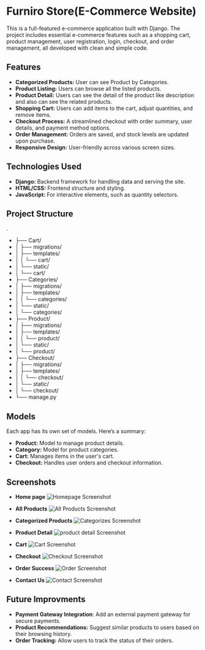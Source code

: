 # Furniro Store(E-Commerce Website)

This is a full-featured e-commerce application built with Django. The project includes essential e-commerce features such as a shopping cart, product management, user registration, login, checkout, and order management, all developed with clean and simple code.


## Features

- **Categorized Products:** User can see Product by Categories.
- **Product Listing:**  Users can browse all the listed products.
- **Product Detail:**  Users can see the detail of the product like description and also can see the related products.
- **Shopping Cart:** Users can add items to the cart, adjust quantities, and remove items.
- **Checkout Process:** A streamlined checkout with order summary, user details, and payment method options.
- **Order Management:** Orders are saved, and stock levels are updated upon purchase.
- **Responsive Design:** User-friendly across various screen sizes.


## Technologies Used

- **Django:** Backend framework for handling data and serving the site.
- **HTML/CSS:** Frontend structure and styling.
- **JavaScript:** For interactive elements, such as quantity selectors.


## Project Structure

.
- ├── Cart/
- │   ├── migrations/
- │   ├── templates/
- │   │   └── cart/
- │   └── static/
- │       └── cart/
- ├── Categories/
- │   ├── migrations/
- │   ├── templates/
- │   │   └── categories/
- │   └── static/
- │       └── categories/
- ├── Product/
- │   ├── migrations/
- │   ├── templates/
- │   │   └── product/
- │   └── static/
- │       └── product/
- ├── Checkout/
- │   ├── migrations/
- │   ├── templates/
- │   │   └── checkout/
- │   └── static/
- │       └── checkout/
- └── manage.py


## Models

Each app has its own set of models. Here’s a summary:
- **Product:** Model to manage product details.
- **Category:** Model for product categories.
- **Cart:** Manages items in the user's cart.
- **Checkout:** Handles user orders and checkout information.


## Screenshots

- **Home page**
![Homepage Screenshot](screenshots/home.png)

- **All Products**
![All Products Screenshot](screenshots/shop.png)

- **Categorized Products**
![Categorizes Screenshot](screenshots/categorized-product.png)

- **Product Detail**
![product detail Screenshot](screenshots/product-detail.png)

- **Cart**
![Cart Screenshot](screenshots/cart.png)

- **Checkout**
![Checkout Screenshot](screenshots/checkout-page.png)

- **Order Success**
![Order Screenshot](screenshots/order-success.png)

- **Contact Us**
![Contact Screenshot](screenshots/contact.PNG)


## Future Improvments

- **Payment Gateway Integration**: Add an external payment gateway for secure payments.
- **Product Recommendations:** Suggest similar products to users based on their browsing history.
- **Order Tracking:** Allow users to track the status of their orders.